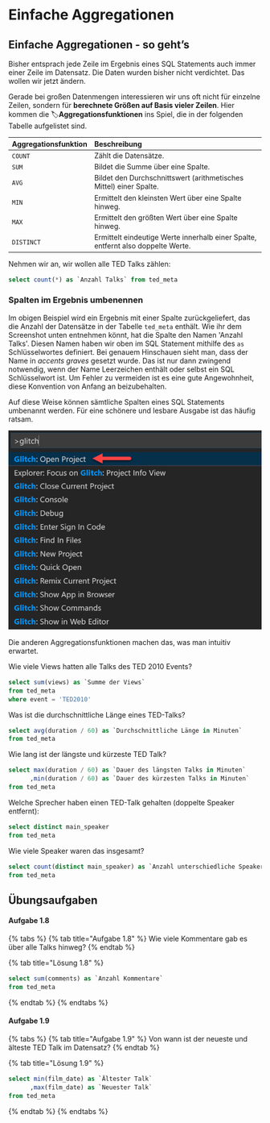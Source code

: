 # Einfache Aggregationen

## Einfache Aggregationen - so geht’s

Bisher entsprach jede Zeile im Ergebnis eines SQL Statements auch immer einer Zeile im Datensatz. Die Daten wurden bisher nicht verdichtet. Das wollen wir jetzt ändern.

Gerade bei großen Datenmengen interessieren wir uns oft nicht für einzelne Zeilen, sondern für **berechnete Größen auf Basis vieler Zeilen**. Hier kommen die 🏷**Aggregationsfunktionen** ins Spiel, die in der folgenden Tabelle aufgelistet sind.

| Aggregationsfunktion | Beschreibung |
| :--- | :--- |
| `COUNT` | Zählt die Datensätze. |
| `SUM` | Bildet die Summe über eine Spalte. |
| `AVG` | Bildet den Durchschnittswert \(arithmetisches Mittel\) einer Spalte. |
| `MIN` | Ermittelt den kleinsten Wert über eine Spalte hinweg. |
| `MAX` | Ermittelt den größten Wert über eine Spalte hinweg. |
| `DISTINCT` | Ermittelt eindeutige Werte innerhalb einer Spalte, entfernt also doppelte Werte. |

Nehmen wir an, wir wollen alle TED Talks zählen:

```sql
select count(*) as `Anzahl Talks` from ted_meta
```

### Spalten im Ergebnis umbenennen

Im obigen Beispiel wird ein Ergebnis mit einer Spalte zurückgeliefert, das die Anzahl der Datensätze in der Tabelle `ted_meta` enthält. Wie ihr dem Screenshot unten entnehmen könnt, hat die Spalte den Namen 'Anzahl Talks'. Diesen Namen haben wir oben im SQL Statement mithilfe des `as` Schlüsselwortes definiert. Bei genauem Hinschauen sieht man, dass der Name in _accents graves_ gesetzt wurde. Das ist nur dann zwingend notwendig, wenn der Name Leerzeichen enthält oder selbst ein SQL Schlüsselwort ist. Um Fehler zu vermeiden ist es eine gute Angewohnheit, diese Konvention von Anfang an beizubehalten.

Auf diese Weise können sämtliche Spalten eines SQL Statements umbenannt werden. Für eine schönere und lesbare Ausgabe ist das häufig ratsam.

![](../../../../.gitbook/assets/image%20%2841%29.png)

Die anderen Aggregationsfunktionen machen das, was man intuitiv erwartet. 

Wie viele Views hatten alle Talks des TED 2010 Events?

```sql
select sum(views) as `Summe der Views`
from ted_meta
where event = 'TED2010'
```

Was ist die durchschnittliche Länge eines TED-Talks?

```sql
select avg(duration / 60) as `Durchschnittliche Länge in Minuten`
from ted_meta
```

Wie lang ist der längste und kürzeste TED Talk?

```sql
select max(duration / 60) as `Dauer des längsten Talks in Minuten`
      ,min(duration / 60) as `Dauer des kürzesten Talks in Minuten`
from ted_meta
```

Welche Sprecher haben einen TED-Talk gehalten \(doppelte Speaker entfernt\):

```sql
select distinct main_speaker
from ted_meta
```

Wie viele Speaker waren das insgesamt?

```sql
select count(distinct main_speaker) as `Anzahl unterschiedliche Speaker`
from ted_meta
```

## Übungsaufgaben

#### Aufgabe 1.8

{% tabs %}
{% tab title="Aufgabe 1.8" %}
Wie viele Kommentare gab es über alle Talks hinweg?
{% endtab %}

{% tab title="Lösung 1.8" %}
```sql
select sum(comments) as `Anzahl Kommentare`
from ted_meta
```
{% endtab %}
{% endtabs %}

#### Aufgabe 1.9

{% tabs %}
{% tab title="Aufgabe 1.9" %}
Von wann ist der neueste und älteste TED Talk im Datensatz?
{% endtab %}

{% tab title="Lösung 1.9" %}
```sql
select min(film_date) as `Ältester Talk`
      ,max(film_date) as `Neuester Talk`
from ted_meta
```
{% endtab %}
{% endtabs %}

